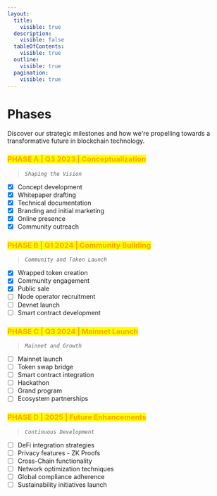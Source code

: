 ```yaml
---
layout:
  title:
    visible: true
  description:
    visible: false
  tableOfContents:
    visible: true
  outline:
    visible: true
  pagination:
    visible: true
---
```


# Phases

Discover our strategic milestones and how we're propelling towards a transformative future in blockchain technology.

### <mark style="color:orange;">PHASE A | Q3 2023 | Conceptualization</mark>

> _`Shaping the Vision`_

* [x] Concept development
* [x] Whitepaper drafting
* [x] Technical documentation
* [x] Branding and initial marketing
* [x] Online presence
* [x] Community outreach

### <mark style="color:orange;">PHASE B | Q1 2024 | Community Building</mark>

> _`Community and Token Launch`_

* [x] Wrapped token creation
* [x] Community engagement
* [x] Public sale
* [ ] Node operator recruitment
* [ ] Devnet launch
* [ ] Smart contract development

### <mark style="color:orange;">PHASE C | Q3 2024 | Mainnet Launch</mark>

> _`Mainnet and Growth`_

* [ ] Mainnet launch
* [ ] Token swap bridge
* [ ] Smart contract integration
* [ ] Hackathon
* [ ] Grand program
* [ ] Ecosystem partnerships

### <mark style="color:orange;">PHASE D | 2025 | Future Enhancements</mark>

> _`Continuous Development`_

* [ ] DeFi integration strategies
* [ ] Privacy features - ZK Proofs
* [ ] Cross-Chain functionality
* [ ] Network optimization techniques
* [ ] Global compliance adherence
* [ ] Sustainability initiatives launch
